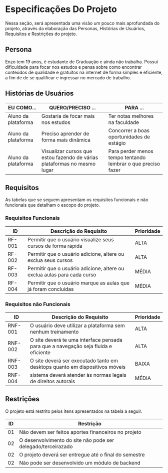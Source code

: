 # Especificações Do Projeto

Nessa seção, será apresentada uma visão um pouco mais aprofundada do projeto, através da elaboração das Personas, Histórias de Usuários, Requisitos e Restrições do projeto.

## Persona

Enzo tem 19 anos, é estudante de Graduação e ainda não trabalha. Possui dificuldade para focar nos estudos e pensa sobre como encontrar conteúdos de qualidade e gratuitos na internet de forma simples e eficiente, a fim de de se qualificar e ingressar no mercado de trabalho.

## Histórias de Usuários

|EU COMO... | QUERO/PRECISO ... |PARA ... |
|--------------------|------------------------------------|----------------------------------------|
| Aluno da plataforma | Gostaria de focar mais nos estudos | Ter notas melhores na faculdade |
| Aluno da plataforma | Preciso aprender de forma mais dinâmica | Concorrer a boas oportunidades de estágio |
| Aluno da plataforma | Visualizar cursos que estou fazendo de várias plataformas no mesmo lugar | Para perder menos tempo tentando lembrar o que preciso fazer |

## Requisitos

As tabelas que se seguem apresentam os requisitos funcionais e não funcionais que detalham o escopo do projeto.

### Requisitos Funcionais

|ID    | Descrição do Requisito | Prioridade |
|------|-----------------------------------------|----|
|RF-001| Permitir que o usuário visualize seus cursos de forma rápida | ALTA |
|RF-002| Permitir que o usuário adicione, altere ou exclua seus cursos | ALTA |
|RF-003| Permitir que o usuário adicione, altere ou exclua aulas para cada curso | MÉDIA |
|RF-004| Permitir que o usuário marque as aulas que já foram concluídas | MÉDIA |

### Requisitos não Funcionais

|ID       | Descrição do Requisito | Prioridade |
|---------|------------------------|------------|
| RNF-001 | O usuário deve utilizar a plataforma sem nenhum treinamento | ALTA |
| RNF-002 | O site deverá te uma interface pensada para que a navegação seja fluida e eficiente | ALTA |
| RNF-003 | O site deverá ser executado tanto em desktops quanto em dispositivos móveis | BAIXA |
| RNF-004 | sistema deverá atender às normas legais de direitos autorais | MÉDIA |

## Restrições

O projeto está restrito pelos itens apresentados na tabela a seguir.

|ID| Restrição |
|--|-------------------------------------------------------|
|01| Não devem ser feitos aportes financeiros no projeto |
|02| O desenvolvimento do site não pode ser delegado/terceirazado |
|02| O projeto deverá ser entregue até o final do semestre |
|02| Não pode ser desenvolvido um módulo de backend |



